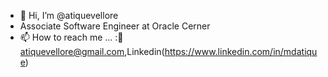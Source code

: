 - 👋 Hi, I’m @atiquevellore
- Associate Software Engineer at Oracle Cerner
- 📫 How to reach me ... :📩atiquevellore@gmail.com,Linkedin(https://www.linkedin.com/in/mdatique)

<!---
atiquevellore/atiquevellore is a ✨ special ✨ repository because its `README.md` (this file) appears on your GitHub profile.
You can click the Preview link to take a look at your changes.
--->
